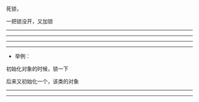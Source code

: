 死锁，



一把锁没开，又加锁


<hr>



<hr>


<hr>



<hr>

* 举例：




初始化对象的时候，锁一下




后来又初始化一个，该类的对象


<hr>



<hr>
